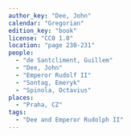 ```yaml
---
author_key: "Dee, John"
calendar: "Gregorian"
edition_key: "book"
license: "CC0 1.0"
location: "page 230-231"
people:
  - "de Santcliment, Guillem"
  - "Dee, John"
  - "Emperor Rudolf II"
  - "Sontag, Emeryk"
  - "Spinola, Octavius"
places:
  - "Praha, CZ"
tags:
  - "Dee and Emperor Rudolph II"
---
```

